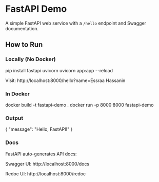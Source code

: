 # FastAPI Demo

A simple FastAPI web service with a `/hello` endpoint and Swagger documentation.

## How to Run

### Locally (No Docker)

pip install fastapi uvicorn
uvicorn app:app --reload

Visit: http://localhost:8000/hello?name=Essraa Hassanin

### In Docker

docker build -t fastapi-demo .
docker run -p 8000:8000 fastapi-demo

### Output

{ "message": "Hello, FastAPI!" }

### Docs
FastAPI auto-generates API docs:

Swagger UI: http://localhost:8000/docs

Redoc UI: http://localhost:8000/redoc
